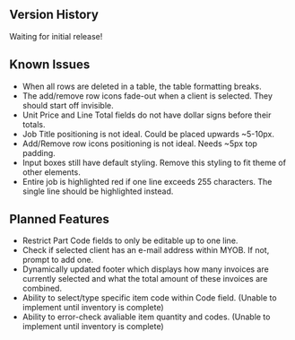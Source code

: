 <h2>Version History</h2>

Waiting for initial release!

<h2>Known Issues</h2>

* When all rows are deleted in a table, the table formatting breaks.
* The add/remove row icons fade-out when a client is selected. They should start off invisible.
* Unit Price and Line Total fields do not have dollar signs before their totals.
* Job Title positioning is not ideal. Could be placed upwards ~5-10px.
* Add/Remove row icons positioning is not ideal. Needs ~5px top padding.
* Input boxes still have default styling. Remove this styling to fit theme of other elements.
* Entire job is highlighted red if one line exceeds 255 characters. The single line should be highlighted instead.

<h2>Planned Features</h2>

* Restrict Part Code fields to only be editable up to one line.
* Check if selected client has an e-mail address within MYOB. If not, prompt to add one.
* Dynamically updated footer which displays how many invoices are currently selected and what the total amount of these invoices are combined.
* Ability to select/type specific item code within Code field. 	(Unable to implement until inventory is complete)
* Ability to error-check avaliable item quantity and codes. 	(Unable to implement until inventory is complete)